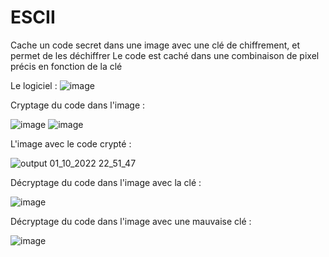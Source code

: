 # ESCII
Cache un code secret dans une image avec une clé de chiffrement, et permet de les déchiffrer
Le code est caché dans une combinaison de pixel précis en fonction de la clé 

Le logiciel :
![image](https://user-images.githubusercontent.com/56195432/193427831-a3766bde-6cb3-4225-a62f-ed9d715e1c70.png)

Cryptage du code dans l'image :

![image](https://user-images.githubusercontent.com/56195432/193427874-72b0a384-6b15-4797-9aa3-b848f17dfd8f.png)
![image](https://user-images.githubusercontent.com/56195432/193427883-1763a7c2-ced6-4d76-8b03-c3df0125e099.png)

L'image avec le code crypté : 

![output 01_10_2022 22_51_47](https://user-images.githubusercontent.com/56195432/193427896-222d0a25-fc81-414f-89a0-e95b5216e854.png)

Décryptage du code dans l'image avec la clé :

![image](https://user-images.githubusercontent.com/56195432/193427917-7d56219f-30d9-4154-bf8c-acbd1e8e15f1.png)

Décryptage du code dans l'image avec une mauvaise clé :

![image](https://user-images.githubusercontent.com/56195432/193427929-b789dbe6-ad58-4dd3-bf2f-9bb2e84906f6.png)
